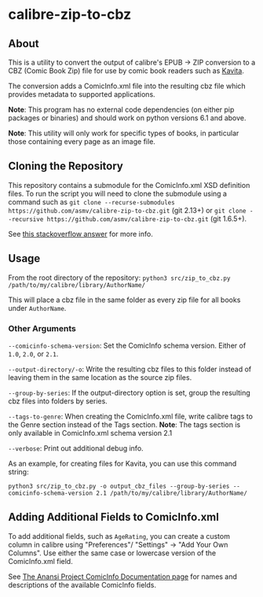 # calibre-zip-to-cbz

## About

This is a utility to convert the output of calibre's EPUB -> ZIP conversion to a CBZ (Comic Book Zip) file for use by comic book readers such as [Kavita](https://www.kavitareader.com/).

The conversion adds a ComicInfo.xml file into the resulting cbz file which provides metadata to supported applications.

**Note**: This program has no external code dependencies (on either pip packages or binaries) and should work on python versions 6.1 and above.

**Note**: This utility will only work for specific types of books, in particular those containing every page as an image file.

## Cloning the Repository

This repository contains a submodule for the ComicInfo.xml XSD definition files. To run the script you will need to clone the submodule using a command such as `git clone --recurse-submodules https://github.com/asmv/calibre-zip-to-cbz.git` (git 2.13+) or `git clone --recursive https://github.com/asmv/calibre-zip-to-cbz.git` (git 1.6.5+).

See [this stackoverflow answer](https://stackoverflow.com/questions/3796927/how-do-i-git-clone-a-repo-including-its-submodules) for more info.

## Usage

From the root directory of the repository:
`python3 src/zip_to_cbz.py /path/to/my/calibre/library/AuthorName/`

This will place a cbz file in the same folder as every zip file for all books under `AuthorName`.

### Other Arguments

`--comicinfo-schema-version`: Set the ComicInfo schema version. Either of `1.0`, `2.0`, or `2.1`. 

`--output-directory/-o`: Write the resulting cbz files to this folder instead of leaving them in the same location as the source zip files.

`--group-by-series`: If the output-directory option is set, group the resulting cbz files into folders by series.

`--tags-to-genre`: When creating the ComicInfo.xml file, write calibre tags to the Genre section instead of the Tags section. **Note**: The tags section is only available in ComicInfo.xml schema version 2.1

`--verbose`: Print out additional debug info.

As an example, for creating files for Kavita, you can use this command string:

`python3 src/zip_to_cbz.py -o output_cbz_files --group-by-series --comicinfo-schema-version 2.1 /path/to/my/calibre/library/AuthorName/`

## Adding Additional Fields to ComicInfo.xml

To add additional fields, such as `AgeRating`, you can create a custom column in calibre using "Preferences"/ "Settings" -> "Add Your Own Columns". Use either the same case or lowercase version of the ComicInfo.xml field.

See [The Anansi Project ComicInfo Documentation page](https://anansi-project.github.io/docs/comicinfo/documentation) for names and descriptions of the available ComicInfo fields.
